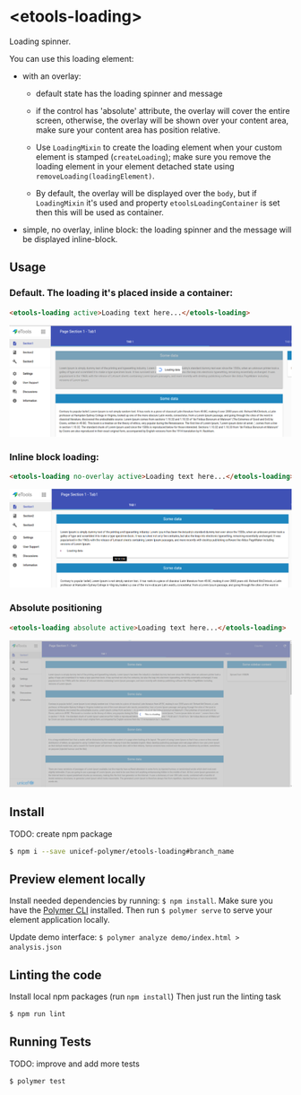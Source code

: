 # \<etools-loading\>

Loading spinner.

You can use this loading element:
- with an overlay:
    - default state has the loading spinner and message

	- if the control has 'absolute' attribute, the overlay will cover the entire screen, otherwise, the overlay will be shown over your content area,
    make sure your content area has position relative.

    - Use `LoadingMixin` to create the loading element when your custom element is stamped (`createLoading`);
    make sure you remove the loading element in your element detached state using `removeLoading(loadingElement)`.

	- By default, the overlay will be displayed over the `body`, but if `LoadingMixin` it's used and property `etoolsLoadingContainer` is set
	then this will be used as container.

- simple, no overlay, inline block: the loading spinner and the message will be displayed inline-block.

## Usage

### Default. The loading it's placed inside a container:
```html
<etools-loading active>Loading text here...</etools-loading>
```
![Loading inside a container](img/etools-loading-contained.png)

### Inline block loading:
```html
<etools-loading no-overlay active>Loading text here...</etools-loading>
```
![Loading inside a container](img/etools-loading-inline-block-position.png)

### Absolute positioning
```html
<etools-loading absolute active>Loading text here...</etools-loading>
```
![Loading inside a container](img/etools-loading-absolute-position.png)

## Install
TODO: create npm package
```bash
$ npm i --save unicef-polymer/etools-loading#branch_name
```

## Preview element locally
Install needed dependencies by running: `$ npm install`.
Make sure you have the [Polymer CLI](https://www.npmjs.com/package/polymer-cli) installed. Then run `$ polymer serve` to serve your element application locally.


Update demo interface: `$ polymer analyze demo/index.html > analysis.json`

## Linting the code

Install local npm packages (run `npm install`)
Then just run the linting task

```bash
$ npm run lint
```

## Running Tests
TODO: improve and add more tests
```
$ polymer test
```
